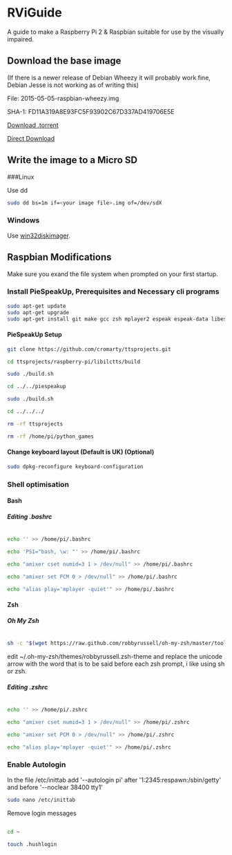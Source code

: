 # RViGuide

A guide to make a Raspberry Pi 2 &amp; Raspbian suitable for use by the visually impaired.

## Download the base image

(If there is a newer release of Debian Wheezy it will probably work fine, Debian Jesse is not working as of writing this)

File: 2015-05-05-raspbian-wheezy.img

SHA-1: FD11A319A8E93FC5F93902C67D337AD419706E5E

[Download .torrent](https://downloads.raspberrypi.org/raspbian/images/raspbian-2015-05-07/2015-05-05-raspbian-wheezy.zip.torrent)

[Direct Download](https://downloads.raspberrypi.org/raspbian/images/raspbian-2015-05-07/2015-05-05-raspbian-wheezy.zip)

## Write the image to a Micro SD

###Linux

Use dd

```bash
sudo dd bs=1m if=<your image file>.img of=/dev/sdX
```

### Windows

Use [win32diskimager](http://sourceforge.net/projects/win32diskimager/).

## Raspbian Modifications

Make sure you exand the file system when prompted on your first startup.

### Install PieSpeakUp, Prerequisites and Necessary cli programs

```bash
sudo apt-get update
sudo apt-get upgrade
sudo apt-get install git make gcc zsh mplayer2 espeak espeak-data libespeak1 libsonic0 alpine newsbeuter links frotz calibre
```

#### PieSpeakUp Setup

```bash
git clone https://github.com/cromarty/ttsprojects.git

cd ttsprojects/raspberry-pi/libilctts/build

sudo ./build.sh

cd ../../piespeakup

sudo ./build.sh

cd ../../../

rm -rf ttsprojects

rm -rf /home/pi/python_games

```

#### Change keyboard layout (Default is UK) (Optional)

```bash
sudo dpkg-reconfigure keyboard-configuration
```

### Shell optimisation

#### Bash 

##### Editing .bashrc

```bash

echo '' >> /home/pi/.bashrc

echo 'PS1="bash, \w: "' >> /home/pi/.bashrc

echo "amixer cset numid=3 1 > /dev/null" >> /home/pi/.bashrc

echo "amixer set PCM 0 > /dev/null" >> /home/pi/.bashrc

echo "alias play='mplayer -quiet'" >> /home/pi/.bashrc

```

#### Zsh

##### Oh My Zsh

```bash

sh -c "$(wget https://raw.github.com/robbyrussell/oh-my-zsh/master/tools/install.sh -O -)"

```

edit ~/.oh-my-zsh/themes/robbyrussell.zsh-theme and replace the unicode arrow with the word that is to be said before each zsh prompt, i like using sh or zsh.

##### Editing .zshrc

```bash

echo '' >> /home/pi/.zshrc

echo "amixer cset numid=3 1 > /dev/null" >> /home/pi/.zshrc

echo "amixer set PCM 0 > /dev/null" >> /home/pi/.zshrc

echo "alias play='mplayer -quiet'" >> /home/pi/.zshrc

```

### Enable Autologin

In the file /etc/inittab add '--autologin pi' after '1:2345:respawn:/sbin/getty' and before '--noclear 38400 tty1'

```bash
sudo nano /etc/inittab 
```

Remove login messages

```bash

cd ~

touch .hushlogin

```




